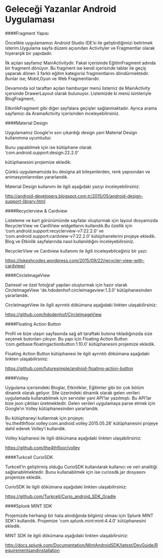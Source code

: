 # Geleceği Yazanlar Android Uygulaması

####Fragment Yapısı

Öncelikle uygulamamızı Android Studio IDE’si ile geliştirdiğimizi belirtmek isterim.Uygulama sayfa düzeni açısından Activityler ve Fragmentlar olarak hiyerarşik bir yapıdadır.

İlk açılan sayfamız MainActivitydir. Fakat içerisinde EğitimFragment adında bir fragment dönüyor. Bu fragment ise kendi içerisinde tablar ile geçiş yaparak dönen 3 farklı eğitim kategorisi fragmentlarını döndürmektedir. Bunlar ise; Mobil,Oyun ve Web Fragmentlarıdır.

Devamında sol taraftan açılan hamburger menü listemiz de MainActivity içersinde DrawerLayout olarak bulunuyor. Listemizde ki menü isimleriyle BlogFragment,

EtkinlikFragment gibi diğer sayfalara geçişler sağlanmaktadır. Ayrıca arama sayfamızı da AramaActivity içerisinden inceleyebilirsiniz.

####Material Design

Uygulamamız Google’ın son çıkardığı design yani Material Design kullanımına uyumludur.

Bunu yapabilmek için ise kütüphane olarak ‘com.android.support:design:22.2.0’

kütüphanesini projemize ekledik.

Çünkü uygulamamızda bu designa ait bileşenlerden, renk yapısından ve animasyonlarından yararlandık.

Material Design kullanımı ile ilgili aşağıdaki yazıyı inceleyebilirsiniz: 

http://android-developers.blogspot.com.tr/2015/05/android-design-support-library.html



####Recyclerview & Cardview

Listeleme ve kart görünümünde sayfalar oluşturmak için layout dosyamızda RecyclerView ve CardView widgetlarını kullandık.Bu özellik için ‘com.android.support:recyclerview-v7:22.2.0’ ve ‘com.android.support:cardview-v7:22.2.0’  kütüphanelerini projeye ekledik. Blog ve Etkinlik sayfalarında nasıl kullanıldığını inceleyebilirsiniz.

RecyclerView ve Cardview kullanımı ile ilgili inceleyebilceğiniz bir yazı: 

https://lokeshcodes.wordpress.com/2015/09/22/recycler-view-with-cardview/



####CircleImageView

Dairesel ve özel fotoğraf yapıları oluşturmak için hazır olarak CircleImageView 'de.hdodenhof:circleimageview:1.3.0' kütüphanesinden yararlandık.

CircleImageView ile ilgili ayrıntılı dökümana aşağıdaki linkten ulaşabilirsiniz:

https://github.com/hdodenhof/CircleImageView

####Floating Action Button

Profil ve bize ulaşın sayfasında sağ alt taraftaki butona tıkladığınızda size seçenek butonları çıkıyor. Bu yapı için Floating Action Button ‘com.getbase:floatingactionbutton:1.10.0’ kütüphanesini projemize ekledik.

Floating Action Button kütüphanesi ile ilgili ayrıntılı dökümana aşağıdaki linkten ulaşabilirsiniz:

https://github.com/futuresimple/android-floating-action-button



 

####Volley

Uygulama içerisindeki Bloglar, Etkinlikler, Eğitimler gibi bir çok bölüm dinamik olarak geliyor. Site üzerindeki dinamik olarak gelen verileri uygulamada kullanabilmek için servisler yani API’lar yazılmıştı. Bu API’lar bize json çıktıları üretmektedir. Gelen verileri uygulamaya parse etmek için Google’ın Volley kütüphanesinden yararlandık.

Bu kütüphaneyi kullanmak için projeye; ‘eu.the4thfloor.volley:com.android.volley:2015.05.28’ kütüphanesini projeye dahil ederek Volley’i kullandık.

Volley küphanesi ile ilgili dökümana aşağıdaki linkten ulaşabilirsiniz: 

https://github.com/the4thfloor/volley

####Turkcell CurioSDK

Turkcell’in geliştirmiş olduğu CurioSDK kullanılarak kullanıcı ve veri analitiği sağlanabilmektedir. Bunu kullanabilmek için ise curiosdk.jar dosyasını projemize ekledik.

CurioSDK ile ilgili dökümana aşağıdaki linkten ulaşabilirsiniz:  

https://github.com/Turkcell/Curio_android_SDK_Gradle

####Splunk MINT SDK

Projemizde herhangi bir hata alındığında bilgimiz olması için Splunk MINT SDK’i kullandık. Projemize  'com.splunk.mint:mint:4.4.0' kütüphanesini ekledik.

MINT SDK ile ilgili dökümana aşağıdaki linkten ulaşabilirsiniz: 

http://docs.splunk.com/Documentation/MintAndroidSDK/latest/DevGuide/Requirementsandinstallation
